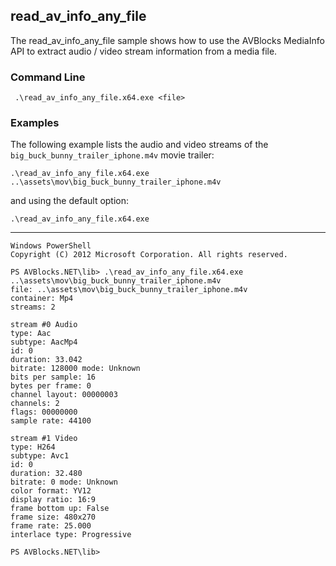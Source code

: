 ## read_av_info_any_file

The read_av_info_any_file sample shows how to use the AVBlocks MediaInfo API to extract audio / video stream information from a media file.   

### Command Line

	 .\read_av_info_any_file.x64.exe <file>
 
###	Examples

The following example lists the audio and video streams of the `big_buck_bunny_trailer_iphone.m4v` movie trailer:
	
	.\read_av_info_any_file.x64.exe ..\assets\mov\big_buck_bunny_trailer_iphone.m4v

and using the default option:
	
	.\read_av_info_any_file.x64.exe

***

	Windows PowerShell
	Copyright (C) 2012 Microsoft Corporation. All rights reserved.
	
	PS AVBlocks.NET\lib> .\read_av_info_any_file.x64.exe ..\assets\mov\big_buck_bunny_trailer_iphone.m4v
	file: ..\assets\mov\big_buck_bunny_trailer_iphone.m4v
	container: Mp4
	streams: 2
	
	stream #0 Audio
	type: Aac
	subtype: AacMp4
	id: 0
	duration: 33.042
	bitrate: 128000 mode: Unknown
	bits per sample: 16
	bytes per frame: 0
	channel layout: 00000003
	channels: 2
	flags: 00000000
	sample rate: 44100
	
	stream #1 Video
	type: H264
	subtype: Avc1
	id: 0
	duration: 32.480
	bitrate: 0 mode: Unknown
	color format: YV12
	display ratio: 16:9
	frame bottom up: False
	frame size: 480x270
	frame rate: 25.000
	interlace type: Progressive
	
	PS AVBlocks.NET\lib>